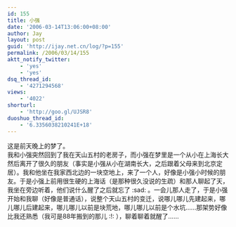 ```yaml
---
id: 155
title: 小强
date: '2006-03-14T13:06:00+08:00'
author: Jay
layout: post
guid: 'http://ijay.net.cn/log/?p=155'
permalink: /2006/03/14/155
aktt_notify_twitter:
    - 'yes'
    - 'yes'
dsq_thread_id:
    - '4271294568'
views:
    - '4022'
shorturl:
    - 'http://goo.gl/UJSR8'
duoshuo_thread_id:
    - '6.3356038210241E+18'
---
```


<div>这是前天晚上的梦了。</div>
<div></div>
<div>我和小强突然回到了我在天山五村的老房子，而小强在梦里是一个从小在上海长大然后离开了很久的朋友（事实是小强从小在湖南长大，之后跟着父母来到北京定居）。我和他坐在我家西北边的一块空地上，来了一个人，好像是小强小时候的朋友。于是小强上前用很生硬的上海话（是那种很久没说的生疏）和那人聊起了天，我坐在旁边听着，他们说什么醒了之后就忘了 :sad: 。一会儿那人走了，于是小强开始和我聊（好像是普通话），说整个天山五村的变迁，说哪儿哪儿先建起来，哪儿哪儿后建起来，哪儿哪儿以前是块荒地，哪儿哪儿以前是个水坑……那架势好像比我还熟悉（我可是88年搬到的那儿 :!: ），聊着聊着就醒了……</div>